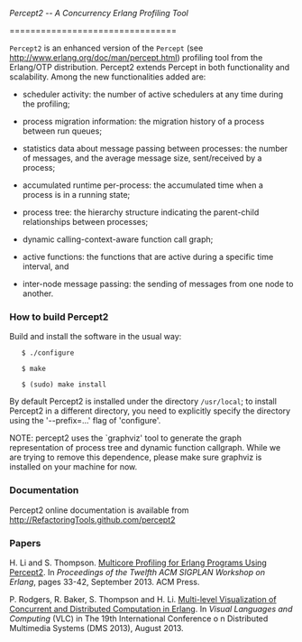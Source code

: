 *Percept2 -- A Concurrency Erlang Profiling Tool*

================================

`Percept2` is an enhanced version of the `Percept` (see  http://www.erlang.org/doc/man/percept.html) profiling tool from the Erlang/OTP distribution. 
 Percept2 extends Percept in both functionality and scalability. Among the new functionalities added are:
 
 * scheduler activity: the number of active schedulers at any time during the profiling;

 * process migration information: the migration history of a process between run queues;

 * statistics data about message passing between processes: the number of messages, and the average message size, sent/received by a process;

 * accumulated runtime per-process: the accumulated time when a process is in a running state;

 * process tree: the hierarchy structure indicating the parent-child relationships between processes;

 * dynamic calling-context-aware function call graph;
 
 * active functions: the functions that are active during a specific time interval, and

 * inter-node message passing: the sending of messages from one node to another.

 ### How to build Percept2 ###
 
 Build and install the software in the usual way:
 
 
       $ ./configure 
       
       $ make 
       
       $ (sudo) make install
  
   By default Percept2 is installed under the directory `/usr/local`;
   to install Percept2 in a different directory, you need to explicitly
   specify the directory using the '--prefix=...' flag of 'configure'.
 
   NOTE: percept2 uses the `graphviz' tool to generate the graph representation 
   of process tree and dynamic function callgraph. While we are trying to remove 
   this dependence, please make sure graphviz is installed on your machine for now.
   
### Documentation ###

 Percept2 online documentation is available from http://RefactoringTools.github.com/percept2

### Papers ###

H. Li and S. Thompson.
[Multicore Profiling for Erlang Programs Using Percept2](http://kar.kent.ac.uk/34875/).
In _Proceedings of the Twelfth ACM SIGPLAN Workshop on Erlang_,
pages 33-42, September 2013. ACM Press.


P. Rodgers, R. Baker, S. Thompson and H. Li.
[Multi-level Visualization of Concurrent and Distributed Computation in Erlang](
http://kar.kent.ac.uk/34968/).
In _Visual Languages and Computing_ (VLC) in The 19th International Conference o
n Distributed Multimedia Systems (DMS 2013), August 2013.











